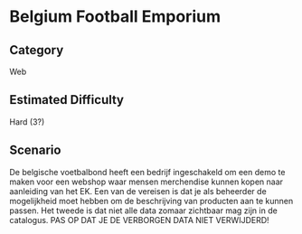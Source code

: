 # Belgium Football Emporium

## Category
Web

## Estimated Difficulty
Hard (3?)


## Scenario
De belgische voetbalbond heeft een bedrijf ingeschakeld om een demo te maken voor een webshop waar mensen merchendise kunnen kopen naar aanleiding van het EK. Een van de vereisen is dat je als beheerder de mogelijkheid moet hebben om de beschrijving van producten aan te kunnen passen. Het tweede is dat niet alle data zomaar zichtbaar mag zijn in de catalogus. PAS OP DAT JE DE VERBORGEN DATA NIET VERWIJDERD!